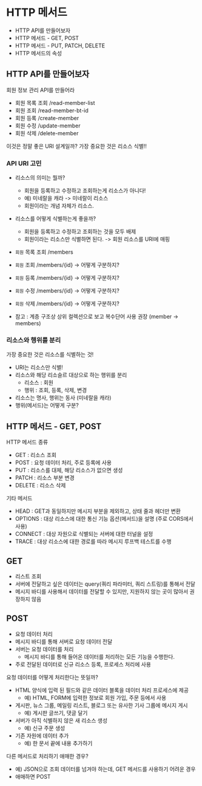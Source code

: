 # HTTP 메서드
* HTTP API를 만들어보자
* HTTP 메서드 - GET, POST
* HTTP 메서드 - PUT, PATCH, DELETE
* HTTP 메서드의 속성

## HTTP API를 만들어보자
회원 정보 관리 API를 만들어라
* 회원 목록 조회 /read-member-list
* 회원 조회 /read-member-bt-id
* 회원 등록 /create-member
* 회원 수정 /update-member
* 회원 삭제 /delete-member

이것은 정말 좋은 URI 설계일까?
가장 중요한 것은 리소스 식별!!

### API URI 고민
* 리소스의 의미는 뭘까?
  * 회원을 등록하고 수정하고 조회하는게 리소스가 아니다!
  * 예) 미네랄을 캐라 -> 미네랄이 리소스
  * 회원이라는 개념 자체가 리소스.
* 리소스를 어떻게 식별하는게 좋을까?
  * 회원을 등록하고 수정하고 조회하는 것을 모두 배제
  * 회원이라는 리소스만 식별하면 된다. -> 회원 리소스를 URI에 매핑

* `회원` 목록 조회 /members
* `회원` 조회 /members/{id} -> 어떻게 구분하지?
* `회원` 등록 /members/{id} -> 어떻게 구분하지?
* `회원` 수정 /members/{id} -> 어떻게 구분하지?
* `회원` 삭제 /members/{id} -> 어떻게 구분하지?
* 참고 : 계층 구조상 상위 컬렉션으로 보고 복수단어 사용 권장 (member -> members)

### 리소스와 행위를 분리
가장 중요한 것은 리소스를 식별하는 것!
* URI는 리소스만 식별!
* 리소스와 해당 리소슬르 대상으로 하는 행위를 분리
  * 리소스 : 회원
  * 행위 : 조회, 등록, 삭제, 변경
* 리소스는 명사, 행위는 동사 (미네랄을 캐라)
* 행위(메서드)는 어떻게 구분?

## HTTP 메서드 - GET, POST
HTTP 메서드 종류
* GET : 리소스 조회
* POST : 요청 데이터 처리, 주로 등록에 사용
* PUT : 리소스를 대체, 해당 리소스가 없으면 생성
* PATCH : 리소스 부분 변경
* DELETE : 리소스 삭제

기타 메서드
* HEAD : GET과 동일하지만 메시지 부분을 제외하고, 상태 줄과 헤더만 변환
* OPTIONS : 대상 리소스에 대한 통신 기능 옵션(메서드)을 설명 (주로 CORS에서 사용)
* CONNECT : 대상 자원으로 식별되는 서버에 대한 터널을 설정
* TRACE : 대상 리소스에 대한 경로를 따라 메시지 루프백 테스트를 수행

## GET 
* 리스트 조회
* 서버에 전달하고 싶은 데이터는 query(쿼리 파라미터, 쿼리 스트링)를 통해서 전달
* 메시지 바디를 사용해서 데이터를 전달할 수 있지만, 지원하지 않는 곳이 많아서 권장하지 않음

## POST
* 요청 데이터 처리
* 메시지 바디를 통해 서버로 요청 데이터 전달
* 서버는 요청 데이터를 처리
  * 메시지 바디를 통해 들어온 데이터를 처리하는 모든 기능을 수행한다.
* 주로 전달된 데이터로 신규 리소스 등록, 프로세스 처리에 사용

요청 데이터를 어떻게 처리한다는 뜻일까?
* HTML 양식에 입력 된 필드와 같은 데이터 블록을 데이터 처리 프로세스에 제공
  * 예) HTML, FORM에 입력한 정보로 회원 가입, 주문 등에서 사용
* 게시판, 뉴스 그룹, 메일링 리스트, 블로그 또는 유사한 기사 그룹에 메시지 게시
  * 예) 게시판 글쓰기, 댓글 달기
* 서버가 아직 식별하지 않은 새 리소스 생성
  * 예) 신규 주문 생성
* 기존 자원에 데이터 추가
  * 예) 한 문서 끝에 내용 추가하기
 
다른 메서드로 처리하기 애매한 경우?
* 예) JSON으로 조회 데이터를 넘겨야 하는데, GET 메서드를 사용하기 어려운 경우
* 애매하면  POST
